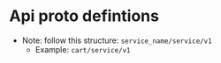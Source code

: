 # Api proto defintions

* Note: follow this structure: `service_name/service/v1`
    * Example: `cart/service/v1`